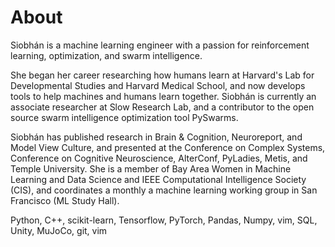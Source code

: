 # About

Siobhán is a machine learning engineer with a passion for reinforcement learning, optimization, and swarm intelligence. 

She began her career researching how humans learn at Harvard's Lab for Developmental Studies and Harvard Medical School, and now develops tools to help machines and humans learn together. Siobhán is currently an associate researcher at Slow Research Lab, and a contributor to the open source swarm intelligence optimization tool PySwarms.

Siobhán has published research in Brain & Cognition, Neuroreport, and Model View Culture, and presented at the Conference on Complex Systems, Conference on Cognitive Neuroscience, AlterConf, PyLadies, Metis, and Temple University. She is a member of Bay Area Women in Machine Learning and Data Science and IEEE Computational Intelligence Society (CIS), and coordinates a monthly a machine learning working group in San Francisco (ML Study Hall). 

Python, C++, scikit-learn, Tensorflow, PyTorch, Pandas, Numpy, vim, SQL, Unity, MuJoCo, git, vim
